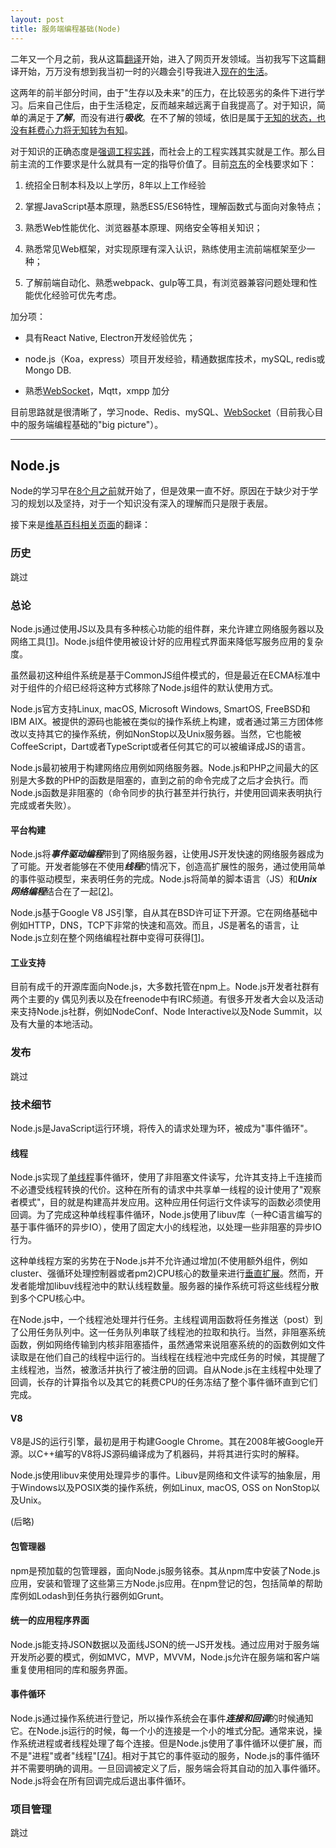 ```yaml
---
layout: post
title: 服务端编程基础(Node)
---
```


二年又一个月之前，我从这篇[翻译](https://www.jianshu.com/p/85b93bd0779d)开始，进入了网页开发领域。当初我写下这篇翻译开始，万万没有想到我当初一时的兴趣会引导我进入[现在的生活](../工作回顾以及未来打算/)。

这两年的前半部分时间，由于"生存以及未来"的压力，在比较恶劣的条件下进行学习。后来自己住后，由于生活稳定，反而越来越远离于自我提高了。对于知识，简单的满足于***了解***，而没有进行***吸收***。在不了解的领域，依旧是属于[无知的状态，也没有耗费心力将无知转为有知](https://blog.youxu.info/2010/02/03/informed-ignoranc/)。

对于知识的正确态度是[强调工程实践](https://segmentfault.com/q/1010000001589389#a-1020000001637923)，而社会上的工程实践其实就是工作。那么目前主流的工作要求是什么就具有一定的指导价值了。目前[京东](https://www.lagou.com/jobs/5279599.html)的全栈要求如下：

1) 统招全日制本科及以上学历，8年以上工作经验

2) 掌握JavaScript基本原理，熟悉ES5/ES6特性，理解函数式与面向对象特点；

3) 熟悉Web性能优化、浏览器基本原理、网络安全等相关知识；

4) 熟悉常见Web框架，对实现原理有深入认识，熟练使用主流前端框架至少一种；

5) 了解前端自动化、熟悉webpack、gulp等工具，有浏览器兼容问题处理和性能优化经验可优先考虑。

加分项：

- 具有React Native, Electron开发经验优先；

- node.js（Koa，express）项目开发经验，精通数据库技术，mySQL, redis或Mongo DB.

- 熟悉[WebSocket](http://www.ruanyifeng.com/blog/2017/05/websocket.html)，Mqtt，xmpp 加分

目前思路就是很清晰了，学习node、Redis、mySQL、[WebSocket](http://www.ruanyifeng.com/blog/2017/05/websocket.html)（目前我心目中的服务端编程基础的"big picture"）。

---

## Node.js

Node的学习早在[8个月之前](https://github.com/RuoChen95/learn-node.js)就开始了，但是效果一直不好。原因在于缺少对于学习的规划以及坚持，对于一个知识没有深入的理解而只是限于表层。

接下来是[维基百科相关页面](https://en.wikipedia.org/wiki/Node.js)的翻译：

### 历史

跳过

### 总论

Node.js通过使用JS以及具有多种核心功能的组件群，来允许建立网络服务器以及网络工具[[1](https://books.google.com.hk/books?id=KGt-FxUEj48C&pg=PT24&dq=nodejs&hl=en&sa=X&redir_esc=y#v=onepage&q=nodejs&f=false)]。Node.js组件使用被设计好的应用程式界面来降低写服务应用的复杂度。

虽然最初这种组件系统是基于CommonJS组件模式的，但是最近在ECMA标准中对于组件的介绍已经将这种方式移除了Node.js组件的默认使用方式。

Node.js官方支持Linux, macOS, Microsoft Windows, SmartOS, FreeBSD和IBM AIX。被提供的源码也能被在类似的操作系统上构建，或者通过第三方团体修改以支持其它的操作系统，例如NonStop以及Unix服务器。当然，它也能被CoffeeScript，Dart或者TypeScript或者任何其它的可以被编译成JS的语言。

Node.js最初被用于构建网络应用例如网络服务器。Node.js和PHP之间最大的区别是大多数的PHP的函数是阻塞的，直到之前的命令完成了之后才会执行。而Node.js函数是非阻塞的（命令同步的执行甚至并行执行，并使用回调来表明执行完成或者失败）。

#### 平台构建

Node.js将***事件驱动编程***带到了网络服务器，让使用JS开发快速的网络服务器成为了可能。开发者能够在不使用***线程***的情况下，创造高扩展性的服务，通过使用简单的事件驱动模型，来表明任务的完成。Node.js将简单的脚本语言（JS）和***Unix网络编程***结合在了一起[[2](https://books.google.com.hk/books?id=ZH6bpbcrlvYC&printsec=frontcover&dq=nodejs&hl=en&sa=X&redir_esc=y#v=onepage&q=nodejs&f=false)]。

Node.js基于Google V8 JS引擎，自从其在BSD许可证下开源。它在网络基础中例如HTTP，DNS，TCP下非常的快速和高效。而且，JS是著名的语言，让Node.js立刻在整个网络编程社群中变得可获得[[1](https://books.google.com.hk/books?id=KGt-FxUEj48C&pg=PT24&dq=nodejs&hl=en&sa=X&redir_esc=y#v=onepage&q=nodejs&f=false)]。

#### 工业支持

目前有成千的开源库面向Node.js，大多数托管在npm上。Node.js开发者社群有两个主要的y
偶见列表以及在freenode中有IRC频道。有很多开发者大会以及活动来支持Node.js社群，例如NodeConf、Node Interactive以及Node Summit，以及有大量的本地活动。

### 发布

跳过

### 技术细节

Node.js是JavaScript运行环境，将传入的请求处理为环，被成为"事件循环"。

#### 线程

Node.js实现了[单线程](https://en.wikipedia.org/wiki/Single_threading)事件循环，使用了非阻塞文件读写，允许其支持上千连接而不必遭受线程转换的代价。这种在所有的请求中共享单一线程的设计使用了"观察者模式"，目的就是构建高并发应用。这种应用任何运行文件读写的函数必须使用回调。为了完成这种单线程事件循环，Node.js使用了libuv库（一种C语言编写的基于事件循环的异步IO），使用了固定大小的线程池，以处理一些非阻塞的异步IO行为。

这种单线程方案的劣势在于Node.js并不允许通过增加(不使用额外组件，例如cluster、强循环处理控制器或者pm2)CPU核心的数量来进行[垂直扩展](https://en.wikipedia.org/wiki/Vertical_scaling)。然而，开发者能增加libuv线程池中的默认线程数量。服务器的操作系统可将这些线程分散到多个CPU核心中。

在Node.js中，一个线程池处理并行任务。主线程调用函数将任务推送（post）到了公用任务队列中。这一任务队列串联了线程池的拉取和执行。当然，非阻塞系统函数，例如网络传输到内核非阻塞插件，虽然通常来说阻塞系统的的函数例如文件读取是在他们自己的线程中运行的。当线程在线程池中完成任务的时候，其提醒了主线程池，当然，被激活并执行了被注册的回调。自从Node.js在主线程中处理了回调，长存的计算指令以及其它的耗费CPU的任务冻结了整个事件循环直到它们完成。

#### V8

V8是JS的运行引擎，最初是用于构建Google Chrome。其在2008年被Google开源。以C++编写的V8将JS源码编译成为了机器码，并将其进行实时的解释。

Node.js使用libuv来使用处理异步的事件。Libuv是网络和文件读写的抽象层，用于Windows以及POSIX类的操作系统，例如Linux, macOS, OSS on NonStop以及Unix。

(后略)

#### 包管理器

npm是预加载的包管理器，面向Node.js服务铭泰。其从npm库中安装了Node.js应用，安装和管理了这些第三方Node.js应用。在npm登记的包，包括简单的帮助库例如Lodash到任务执行器例如Grunt。

#### 统一的应用程序界面

Node.js能支持JSON数据以及面线JSON的统一JS开发栈。通过应用对于服务端开发所必要的模式，例如MVC，MVP，MVVM，Node.js允许在服务端和客户端重复使用相同的库和服务界面。

#### 事件循环

Node.js通过操作系统进行登记，所以操作系统会在事件***连接和回调***的时候通知它。在Node.js运行的时候，每一个小的连接是一个小的堆式分配。通常来说，操作系统进程或者线程处理了每个连接。但是Node.js使用了事件循环以便扩展，而不是"进程"或者"线程"[[74](https://en.wikipedia.org/wiki/Node.js#cite_note-74)]。相对于其它的事件驱动的服务，Node.js的事件循环并不需要明确的调用。一旦回调被定义了后，服务端会将其自动的加入事件循环。Node.js将会在所有回调完成后退出事件循环。

### 项目管理

跳过
